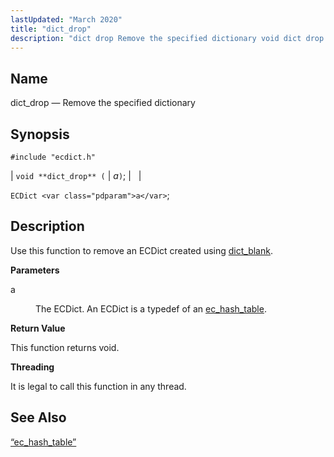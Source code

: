 ```yaml
---
lastUpdated: "March 2020"
title: "dict_drop"
description: "dict drop Remove the specified dictionary void dict drop a EC Dict a Use this function to remove an EC Dict created using dict blank a The EC Dict An EC Dict is a typedef of an ec hash table This function returns void It is legal to call this..."
---
```


<a name="apis.dict_drop"></a> 
## Name

dict_drop — Remove the specified dictionary

## Synopsis

`#include "ecdict.h"`

| `void **dict_drop** (` | <var class="pdparam">a</var>`)`; |   |

`ECDict <var class="pdparam">a</var>`;<a name="idp49942624"></a> 
## Description

Use this function to remove an ECDict created using [dict_blank](/momentum/3/3-api/apis-dict-blank).

**<a name="idp49944576"></a> Parameters**

<dl class="variablelist">

<dt>a</dt>

<dd>

The ECDict. An ECDict is a typedef of an [ec_hash_table](/momentum/3/3-api/structs-ec-hash-table).

</dd>

</dl>

**<a name="idp49948032"></a> Return Value**

This function returns void.

**<a name="idp49948944"></a> Threading**

It is legal to call this function in any thread.

<a name="idp49950048"></a> 
## See Also

[“ec_hash_table”](/momentum/3/3-api/structs-ec-hash-table)